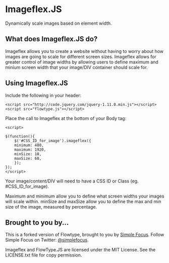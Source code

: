 # Imageflex.JS #

Dynamically scale images based on element width.

## What does Imageflex.JS do? ##

Imageflex allows you to create a website without having to worry about how images are going to scale for different screen sizes. Imageflex allows for greater control of image widths by allowing users to define maximum and minium screen width that your image/DIV container should scale for.

## Using Imageflex.JS ##

Include the following in your header:

```
<script src="http://code.jquery.com/jquery-1.11.0.min.js"></script>
<script src="flowtype.js"></script>
```

Place the call to Imageflex at the bottom of your Body tag:

```
<script>

$(function(){
    $('#CSS_ID_for_image').imageflex({
	minimum: 480,
	maximum: 1920,
	minSize: 10,
	maxSize: 60,
	});
});
</script>
```

Your image/content/DIV will need to have a CSS ID or Class (eg. #CSS_ID_for_image).

Maximum and minimum allow you to define what screen widths your images will scale within.
minSize and maxSize allow you to define the max and min size of the image, measured by percentage.

## Brought to you by... ##

This is a forked version of Flowtype, brought to you by [Simple Focus](http://simplefocus.com). Follow Simple Focus on Twitter: [@simplefocus](http://twitter.com/simplefocus).

Imageflex and FlowType.JS are licensed under the MIT License. See the LICENSE.txt file for copy permission.
